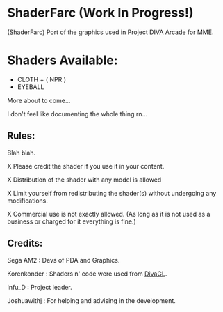 # ShaderFarc (Work In Progress!)
(ShaderFarc) Port of the graphics used in Project DIVA Arcade for MME.

# Shaders Available:

 - CLOTH + ( NPR )
 - EYEBALL
   
More about to come...


I don't feel like documenting the whole thing rn...

## Rules:
Blah blah.

X Please credit the shader if you use it in your content.

X Distribution of the shader with any model is allowed

X Limit yourself from redistributing the shader(s) without undergoing any modifications.

X Commercial use is not exactly allowed. (As long as it is not used as a business or charged for it everything is fine.)

## Credits:
Sega AM2    : Devs of PDA and Graphics.

Korenkonder : Shaders n' code were used from [DivaGL](https://github.com/korenkonder/DivaGL/tree/master).

Infu_D      : Project leader.

Joshuawithj : For helping and advising in the development.

